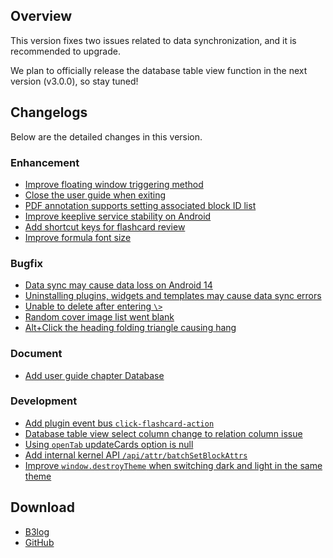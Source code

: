 ## Overview

This version fixes two issues related to data synchronization, and it is recommended to upgrade.

We plan to officially release the database table view function in the next version (v3.0.0), so stay tuned!

## Changelogs

Below are the detailed changes in this version.

### Enhancement

* [Improve floating window triggering method](https://github.com/siyuan-note/siyuan/issues/10317)
* [Close the user guide when exiting](https://github.com/siyuan-note/siyuan/issues/10322)
* [PDF annotation supports setting associated block ID list](https://github.com/siyuan-note/siyuan/issues/10327)
* [Improve keeplive service stability on Android](https://github.com/siyuan-note/siyuan/issues/10332)
* [Add shortcut keys for flashcard review](https://github.com/siyuan-note/siyuan/issues/10333)
* [Improve formula font size](https://github.com/siyuan-note/siyuan/issues/10346)

### Bugfix

* [Data sync may cause data loss on Android 14](https://github.com/siyuan-note/siyuan/issues/10323)
* [Uninstalling plugins, widgets and templates may cause data sync errors](https://github.com/siyuan-note/siyuan/issues/10324)
* [Unable to delete after entering `\>`](https://github.com/siyuan-note/siyuan/issues/10330)
* [Random cover image list went blank](https://github.com/siyuan-note/siyuan/issues/10336)
* [Alt+Click the heading folding triangle causing hang](https://github.com/siyuan-note/siyuan/issues/10339)

### Document

* [Add user guide chapter Database](https://github.com/siyuan-note/siyuan/issues/10340)

### Development

* [Add plugin event bus `click-flashcard-action`](https://github.com/siyuan-note/siyuan/issues/10318)
* [Database table view select column change to relation column issue](https://github.com/siyuan-note/siyuan/issues/10329)
* [Using `openTab` updateCards option is null](https://github.com/siyuan-note/siyuan/issues/10331)
* [Add internal kernel API `/api/attr/batchSetBlockAttrs`](https://github.com/siyuan-note/siyuan/issues/10337)
* [Improve `window.destroyTheme` when switching dark and light in the same theme](https://github.com/siyuan-note/siyuan/issues/10341)

## Download

* [B3log](https://b3log.org/siyuan/en/download.html)
* [GitHub](https://github.com/siyuan-note/siyuan/releases)

